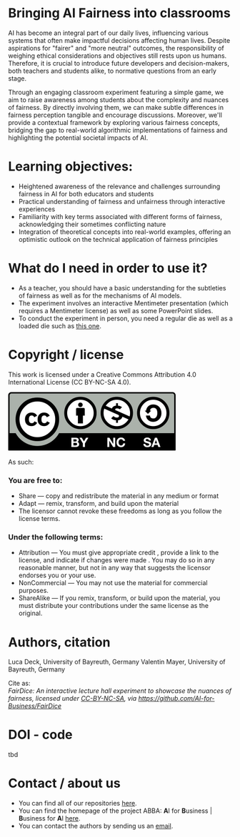 # Bringing AI Fairness into classrooms
AI has become an integral part of our daily lives, influencing various systems that often make impactful decisions affecting human lives. Despite aspirations for "fairer" and "more neutral" outcomes, the responsibility of weighing ethical considerations and objectives still rests upon us humans. Therefore, it is crucial to introduce future developers and decision-makers, both teachers and students alike, to normative questions from an early stage.

Through an engaging classroom experiment featuring a simple game, we aim to raise awareness among students about the complexity and nuances of fairness. By directly involving them, we can make subtle differences in fairness perception tangible and encourage discussions. Moreover, we'll provide a contextual framework by exploring various fairness concepts, bridging the gap to real-world algorithmic implementations of fairness and highlighting the potential societal impacts of AI.

# Learning objectives:
- Heightened awareness of the relevance and challenges surrounding fairness in AI for both educators and students
- Practical understanding of fairness and unfairness through interactive experiences
- Familiarity with key terms associated with different forms of fairness, acknowledging their sometimes conflicting nature
- Integration of theoretical concepts into real-world examples, offering an optimistic outlook on the technical application of fairness principles
  
# What do I need in order to use it?
- As a teacher, you should have a basic understanding for the subtleties of fairness as well as for the mechanisms of AI models.
- The experiment involves an interactive Mentimeter presentation (which requires a Mentimeter license) as well as some PowerPoint slides.
- To conduct the experiment in person, you need a regular die as well as a loaded die such as [this one](https://www.galerie-hunold.de/product/timm-ulrichs-glueckswuerfel/). 

# Copyright / license
This work is licensed under a Creative Commons Attribution 4.0 International License (CC BY-NC-SA 4.0).

![](CC-BY-NC-SA.jpg)
 
As such:
### You are free to:
* Share — copy and redistribute the material in any medium or format
* Adapt — remix, transform, and build upon the material
* The licensor cannot revoke these freedoms as long as you follow the license terms.

### Under the following terms:
* Attribution — You must give appropriate credit , provide a link to the license, and indicate if changes were made . You may do so in any reasonable manner, but not in any way that suggests the licensor endorses you or your use.
* NonCommercial — You may not use the material for commercial purposes.
* ShareAlike — If you remix, transform, or build upon the material, you must distribute your contributions under the same license as the original.

# Authors, citation
Luca Deck, University of Bayreuth, Germany
Valentin Mayer, University of Bayreuth, Germany

Cite as:\
*FairDice: An interactive lecture hall experiment to showcase the nuances of fairness, licensed under
[CC-BY-NC-SA](https://creativecommons.org/licenses/by-nc-sa/4.0/legalcode.txt),
via https://github.com/AI-for-Business/FairDice*

# DOI - code
tbd

# Contact / about us
* You can find all of our repositories [here](https://github.com/orgs/AI-for-Business/repositories).
* You can find the homepage of the project ABBA: **A**I for **B**usiness | **B**usiness for **A**I
[here](https://abba-project.de/).
* You can contact the authors by sending us an [email](mailto:abba-services@fim-rc.de).
